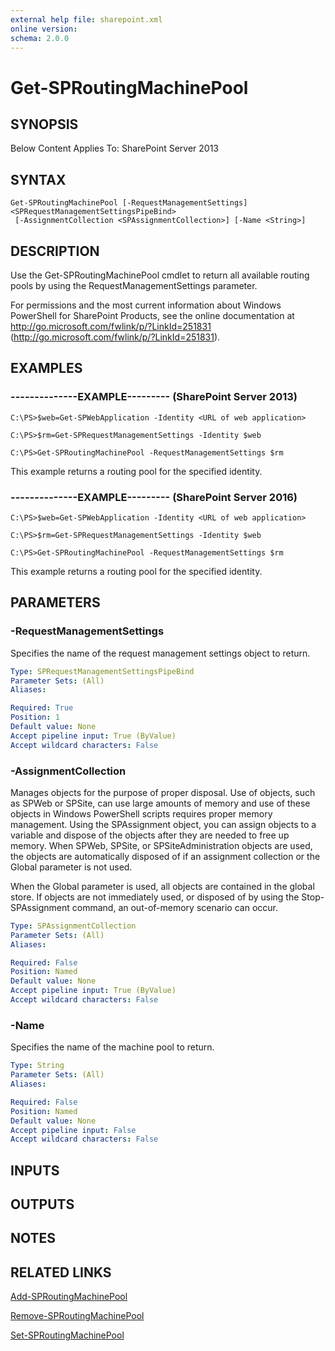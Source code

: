 ```yaml
---
external help file: sharepoint.xml
online version: 
schema: 2.0.0
---
```


# Get-SPRoutingMachinePool

## SYNOPSIS
Below Content Applies To: SharePoint Server 2013

## SYNTAX

```
Get-SPRoutingMachinePool [-RequestManagementSettings] <SPRequestManagementSettingsPipeBind>
 [-AssignmentCollection <SPAssignmentCollection>] [-Name <String>]
```

## DESCRIPTION
Use the Get-SPRoutingMachinePool cmdlet to return all available routing pools by using the RequestManagementSettings parameter.

For permissions and the most current information about Windows PowerShell for SharePoint Products, see the online documentation at http://go.microsoft.com/fwlink/p/?LinkId=251831 (http://go.microsoft.com/fwlink/p/?LinkId=251831).

## EXAMPLES

### --------------EXAMPLE--------- (SharePoint Server 2013)
```
C:\PS>$web=Get-SPWebApplication -Identity <URL of web application>

C:\PS>$rm=Get-SPRequestManagementSettings -Identity $web

C:\PS>Get-SPRoutingMachinePool -RequestManagementSettings $rm
```

This example returns a routing pool for the specified identity.

### --------------EXAMPLE--------- (SharePoint Server 2016)
```
C:\PS>$web=Get-SPWebApplication -Identity <URL of web application>

C:\PS>$rm=Get-SPRequestManagementSettings -Identity $web

C:\PS>Get-SPRoutingMachinePool -RequestManagementSettings $rm
```

This example returns a routing pool for the specified identity.

## PARAMETERS

### -RequestManagementSettings
Specifies the name of the request management settings object to return.

```yaml
Type: SPRequestManagementSettingsPipeBind
Parameter Sets: (All)
Aliases: 

Required: True
Position: 1
Default value: None
Accept pipeline input: True (ByValue)
Accept wildcard characters: False
```

### -AssignmentCollection
Manages objects for the purpose of proper disposal.
Use of objects, such as SPWeb or SPSite, can use large amounts of memory and use of these objects in Windows PowerShell scripts requires proper memory management.
Using the SPAssignment object, you can assign objects to a variable and dispose of the objects after they are needed to free up memory.
When SPWeb, SPSite, or SPSiteAdministration objects are used, the objects are automatically disposed of if an assignment collection or the Global parameter is not used.

When the Global parameter is used, all objects are contained in the global store.
If objects are not immediately used, or disposed of by using the Stop-SPAssignment command, an out-of-memory scenario can occur.

```yaml
Type: SPAssignmentCollection
Parameter Sets: (All)
Aliases: 

Required: False
Position: Named
Default value: None
Accept pipeline input: True (ByValue)
Accept wildcard characters: False
```

### -Name
Specifies the name of the machine pool to return.

```yaml
Type: String
Parameter Sets: (All)
Aliases: 

Required: False
Position: Named
Default value: None
Accept pipeline input: False
Accept wildcard characters: False
```

## INPUTS

## OUTPUTS

## NOTES

## RELATED LINKS

[Add-SPRoutingMachinePool]()

[Remove-SPRoutingMachinePool]()

[Set-SPRoutingMachinePool]()

